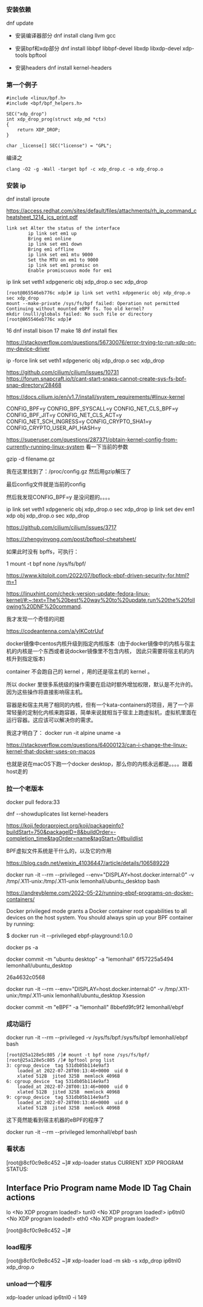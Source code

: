 ### 安装依赖

dnf update

* 安装编译器部分
dnf install clang llvm gcc

* 安装bpf和xdp部分
dnf install libbpf libbpf-devel libxdp libxdp-devel xdp-tools bpftool

* 安装headers
dnf install kernel-headers




### 第一个例子

	#include <linux/bpf.h>
	#include <bpf/bpf_helpers.h>

	SEC("xdp_drop")
	int xdp_drop_prog(struct xdp_md *ctx)
	{
	    return XDP_DROP;
	}

	char _license[] SEC("license") = "GPL";

编译之

	clang -O2 -g -Wall -target bpf -c xdp_drop.c -o xdp_drop.o

### 安装 ip
dnf install iproute

https://access.redhat.com/sites/default/files/attachments/rh_ip_command_cheatsheet_1214_jcs_print.pdf

	link set Alter the status of the interface
			ip link set em1 up
			Bring em1 online
			ip link set em1 down
			Bring em1 offline
			ip link set em1 mtu 9000
			Set the MTU on em1 to 9000
			ip link set em1 promisc on
			Enable promiscuous mode for em1

ip link set veth1 xdpgeneric obj xdp_drop.o sec xdp_drop

	[root@865546eb776c xdp]# ip link set veth1 xdpgeneric obj xdp_drop.o sec xdp_drop
	mount --make-private /sys/fs/bpf failed: Operation not permitted
	Continuing without mounted eBPF fs. Too old kernel?
	mkdir (null)/globals failed: No such file or directory
	[root@865546eb776c xdp]#

   16  dnf install bison
   17  make
   18  dnf install flex

 https://stackoverflow.com/questions/56730076/error-trying-to-run-xdp-on-my-device-driver

ip -force link set veth1 xdpgeneric obj xdp_drop.o sec xdp_drop
 
https://github.com/cilium/cilium/issues/10731
https://forum.snapcraft.io/t/cant-start-snaps-cannot-create-sys-fs-bpf-snap-directory/28468

https://docs.cilium.io/en/v1.7/install/system_requirements/#linux-kernel

CONFIG_BPF=y
CONFIG_BPF_SYSCALL=y
CONFIG_NET_CLS_BPF=y
CONFIG_BPF_JIT=y
CONFIG_NET_CLS_ACT=y
CONFIG_NET_SCH_INGRESS=y
CONFIG_CRYPTO_SHA1=y
CONFIG_CRYPTO_USER_API_HASH=y


https://superuser.com/questions/287371/obtain-kernel-config-from-currently-running-linux-system
看一下当前的参数

gzip -d filename.gz

我在这里找到了：/proc/config.gz
然后用gzip解压了

最后config文件就是当前的config

然后我发现CONFIG_BPF=y
是没问题的。。。。

ip link set veth1 xdpgeneric obj xdp_drop.o sec xdp_drop
ip link set dev em1 xdp obj xdp_drop.o sec xdp_drop

https://github.com/cilium/cilium/issues/3717

https://zhengyinyong.com/post/bpftool-cheatsheet/

如果此时没有 bpffs，可执行：

1
mount -t bpf none /sys/fs/bpf/


https://www.kitploit.com/2022/07/bpflock-ebpf-driven-security-for.html?m=1


https://linuxhint.com/check-version-update-fedora-linux-kernel/#:~:text=The%20best%20way%20to%20update,run%20the%20following%20DNF%20command.

我才发现一个奇怪的问题

https://codeantenna.com/a/yIKCotrUuf

docker镜像中centos内核升级到指定内核版本（由于docker镜像中的内核与宿主机的内核是一个东西或者说docker镜像里不包含内核， 因此只需要将宿主机的内核升到指定版本)

container 不会跑自己的 kernel ，用的还是宿主机的 kernel 。

所以 docker 里很多系统级的操作需要在启动时额外增加权限，默认是不允许的。因为这些操作将直接影响宿主机。

容器是和宿主共用了相同的内核，但有一个kata-containers的项目，用了一个非常轻量的定制化内核来跑容器，简单来说就相当于宿主上跑虚拟机，虚拟机里面在运行容器。这应该可以解决你的需求。


我这才明白了：
docker run -it alpine uname -a

https://stackoverflow.com/questions/64000123/can-i-change-the-linux-kernel-that-docker-uses-on-macos

也就是说在macOS下跑一个docker desktop，那么你的内核永远都是。。。。跟着host走的 


### 拉一个老版本
docker pull fedora:33

dnf --showduplicates list kernel-headers

https://koji.fedoraproject.org/koji/packageinfo?buildStart=750&packageID=8&buildOrder=-completion_time&tagOrder=name&tagStart=0#buildlist

BPF虚拟文件系统是干什么的，以及它的作用

https://blog.csdn.net/weixin_41036447/article/details/106589229



docker run -it --rm --privileged --env="DISPLAY=host.docker.internal:0" -v /tmp/.X11-unix:/tmp/.X11-unix lemonhall/ubuntu_desktop bash



https://andreybleme.com/2022-05-22/running-ebpf-programs-on-docker-containers/

Docker privileged mode grants a Docker container root capabilities to all devices on the host system. You should always spin up your BPF container by running:

$ docker run -it --privileged ebpf-playground:1.0.0


docker ps -a

docker commit -m "ubuntu desktop" -a "lemonhall" 6f57225a5494 lemonhall/ubuntu_desktop

26a4632c0568

docker run -it --rm --env="DISPLAY=host.docker.internal:0" -v /tmp/.X11-unix:/tmp/.X11-unix lemonhall/ubuntu_desktop Xsession

docker commit -m "eBPF" -a "lemonhall" 8bbefd9fc9f2 lemonhall/ebpf


### 成功运行

docker run -it --rm --privileged -v /sys/fs/bpf:/sys/fs/bpf lemonhall/ebpf bash

	[root@25a128e5c805 /]# mount -t bpf none /sys/fs/bpf/
	[root@25a128e5c805 /]# bpftool prog list
	3: cgroup_device  tag 531db05b114e9af3
		loaded_at 2022-07-28T00:13:46+0000  uid 0
		xlated 512B  jited 325B  memlock 4096B
	6: cgroup_device  tag 531db05b114e9af3
		loaded_at 2022-07-28T00:13:46+0000  uid 0
		xlated 512B  jited 325B  memlock 4096B
	9: cgroup_device  tag 531db05b114e9af3
		loaded_at 2022-07-28T00:13:46+0000  uid 0
		xlated 512B  jited 325B  memlock 4096B

这下竟然能看到宿主机器的eBPF的程序了

docker run -it --rm --privileged lemonhall/ebpf bash


### 看状态

[root@8cf0c9e8c452 ~]# xdp-loader status
CURRENT XDP PROGRAM STATUS:

Interface        Prio  Program name      Mode     ID   Tag               Chain actions
--------------------------------------------------------------------------------------
lo                     <No XDP program loaded!>
tunl0                  <No XDP program loaded!>
ip6tnl0                <No XDP program loaded!>
eth0                   <No XDP program loaded!>

[root@8cf0c9e8c452 ~]#


### load程序
[root@8cf0c9e8c452 ~]# xdp-loader load -m skb -s xdp_drop ip6tnl0 xdp_drop.o

### unload一个程序
 xdp-loader unload ip6tnl0 -i 149

